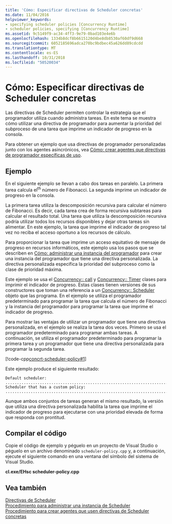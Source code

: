 ```yaml
---
title: 'Cómo: Especificar directivas de Scheduler concretas'
ms.date: 11/04/2016
helpviewer_keywords:
- specifying scheduler policies [Concurrency Runtime]
- scheduler policies, specifying [Concurrency Runtime]
ms.assetid: 9c5149f9-ac34-4ff3-9e79-0bad103e4e6b
ms.openlocfilehash: 1334b8dcf8b6615120d4be8db8530af60df9d668
ms.sourcegitcommit: 6052185696adca270bc9bdbec45a626dd89cdcdd
ms.translationtype: MT
ms.contentlocale: es-ES
ms.lasthandoff: 10/31/2018
ms.locfileid: "50520034"
---
```

# <a name="how-to-specify-specific-scheduler-policies"></a>Cómo: Especificar directivas de Scheduler concretas

Las directivas de Scheduler permiten controlar la estrategia que el programador utiliza cuando administra tareas. En este tema se muestra cómo utilizar una directiva de programador para aumentar la prioridad del subproceso de una tarea que imprime un indicador de progreso en la consola.

Para obtener un ejemplo que usa directivas de programador personalizadas junto con los agentes asincrónicos, vea [Cómo: crear agentes que directivas de programador específicas de uso](../../parallel/concrt/how-to-create-agents-that-use-specific-scheduler-policies.md).

## <a name="example"></a>Ejemplo

En el siguiente ejemplo se llevan a cabo dos tareas en paralelo. La primera tarea calcula el<sup>th</sup> número de Fibonacci. La segunda imprime un indicador de progreso en la consola.

La primera tarea utiliza la descomposición recursiva para calcular el número de Fibonacci. Es decir, cada tarea crea de forma recursiva subtareas para calcular el resultado total. Una tarea que utiliza la descomposición recursiva podría utilizar todos los recursos disponibles y dejar otras tareas sin alimentar. En este ejemplo, la tarea que imprime el indicador de progreso tal vez no reciba el acceso oportuno a los recursos de cálculo.

Para proporcionar la tarea que imprime un acceso equitativo de mensaje de progreso en recursos informáticos, este ejemplo usa los pasos que se describen en [Cómo: administrar una instancia del programador](../../parallel/concrt/how-to-manage-a-scheduler-instance.md) para crear una instancia del programador que tiene una directiva personalizada. La directiva personalizada especifica la prioridad del subproceso como la clase de prioridad máxima.

Este ejemplo se usa el [Concurrency:: call](../../parallel/concrt/reference/call-class.md) y [Concurrency:: Timer](../../parallel/concrt/reference/timer-class.md) clases para imprimir el indicador de progreso. Estas clases tienen versiones de sus constructores que toman una referencia a un [Concurrency:: Scheduler](../../parallel/concrt/reference/scheduler-class.md) objeto que las programa. En el ejemplo se utiliza el programador predeterminado para programar la tarea que calcula el número de Fibonacci y la instancia del programador para programar la tarea que imprime el indicador de progreso.

Para mostrar las ventajas de utilizar un programador que tiene una directiva personalizada, en el ejemplo se realiza la tarea dos veces. Primero se usa el programador predeterminado para programar ambas tareas. A continuación, se utiliza el programador predeterminado para programar la primera tarea y un programador que tiene una directiva personalizada para programar la segunda tarea.

[!code-cpp[concrt-scheduler-policy#1](../../parallel/concrt/codesnippet/cpp/how-to-specify-specific-scheduler-policies_1.cpp)]

Este ejemplo produce el siguiente resultado:

```Output
Default scheduler:
...........................................................................done
Scheduler that has a custom policy:
...........................................................................done
```

Aunque ambos conjuntos de tareas generan el mismo resultado, la versión que utiliza una directiva personalizada habilita la tarea que imprime el indicador de progreso para ejecutarse con una prioridad elevada de forma que responda con prontitud.

## <a name="compiling-the-code"></a>Compilar el código

Copie el código de ejemplo y péguelo en un proyecto de Visual Studio o péguelo en un archivo denominado `scheduler-policy.cpp` y, a continuación, ejecute el siguiente comando en una ventana del símbolo del sistema de Visual Studio.

**cl.exe/EHsc scheduler-policy.cpp**

## <a name="see-also"></a>Vea también

[Directivas de Scheduler](../../parallel/concrt/scheduler-policies.md)<br/>
[Procedimiento para administrar una instancia de Scheduler](../../parallel/concrt/how-to-manage-a-scheduler-instance.md)<br/>
[Procedimiento para crear agentes que usen directivas de Scheduler concretas](../../parallel/concrt/how-to-create-agents-that-use-specific-scheduler-policies.md)

